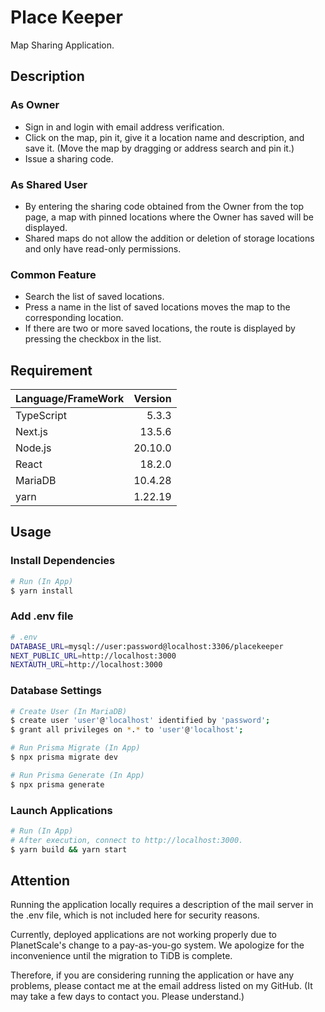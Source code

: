 # Place Keeper

Map Sharing Application.

## Description

### As Owner

-   Sign in and login with email address verification.
-   Click on the map, pin it, give it a location name and description, and save it. (Move the map by dragging or address search and pin it.)
-   Issue a sharing code.

### As Shared User

-   By entering the sharing code obtained from the Owner from the top page, a map with pinned locations where the Owner has saved will be displayed.
-   Shared maps do not allow the addition or deletion of storage locations and only have read-only permissions.

### Common Feature

-   Search the list of saved locations.
-   Press a name in the list of saved locations moves the map to the corresponding location.
-   If there are two or more saved locations, the route is displayed by pressing the checkbox in the list.

## Requirement

| Language/FrameWork | Version |
| :----------------- | ------: |
| TypeScript         |   5.3.3 |
| Next.js            |  13.5.6 |
| Node.js            | 20.10.0 |
| React              |  18.2.0 |
| MariaDB            | 10.4.28 |
| yarn               | 1.22.19 |

## Usage

### Install Dependencies

```zsh
# Run (In App)
$ yarn install
```

### Add .env file

```zsh
# .env
DATABASE_URL=mysql://user:password@localhost:3306/placekeeper
NEXT_PUBLIC_URL=http://localhost:3000
NEXTAUTH_URL=http://localhost:3000
```

### Database Settings

```zsh
# Create User (In MariaDB)
$ create user 'user'@'localhost' identified by 'password';
$ grant all privileges on *.* to 'user'@'localhost';

# Run Prisma Migrate (In App)
$ npx prisma migrate dev

# Run Prisma Generate (In App)
$ npx prisma generate
```

### Launch Applications

```zsh
# Run (In App)
# After execution, connect to http://localhost:3000.
$ yarn build && yarn start
```

## Attention

Running the application locally requires a description of the mail server in the .env file, which is not included here for security reasons.

Currently, deployed applications are not working properly due to PlanetScale's change to a pay-as-you-go system.
We apologize for the inconvenience until the migration to TiDB is complete.

Therefore, if you are considering running the application or have any problems, please contact me at the email address listed on my GitHub. (It may take a few days to contact you. Please understand.)
